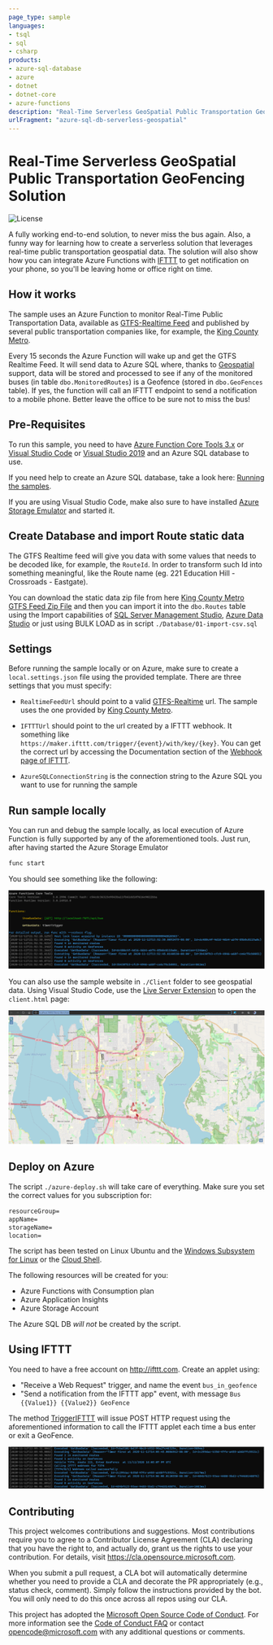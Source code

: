 ```yaml
---
page_type: sample
languages:
- tsql
- sql
- csharp
products:
- azure-sql-database
- azure
- dotnet
- dotnet-core
- azure-functions
description: "Real-Time Serverless GeoSpatial Public Transportation GeoFencing Solution"
urlFragment: "azure-sql-db-serverless-geospatial"
---
```


# Real-Time Serverless GeoSpatial Public Transportation GeoFencing Solution

<!-- 
Guidelines on README format: https://review.docs.microsoft.com/help/onboard/admin/samples/concepts/readme-template?branch=master

Guidance on onboarding samples to docs.microsoft.com/samples: https://review.docs.microsoft.com/help/onboard/admin/samples/process/onboarding?branch=master

Taxonomies for products and languages: https://review.docs.microsoft.com/new-hope/information-architecture/metadata/taxonomies?branch=master
-->

![License](https://img.shields.io/badge/license-MIT-green.svg)

A fully working end-to-end solution, to never miss the bus again. Also, a funny way for learning how to create a serverless solution that leverages real-time public transportation geospatial data. The solution will also show how you can integrate Azure Functions with [IFTTT](https://ifttt.com/home) to get notification on your phone, so you'll be leaving home or office right on time.

## How it works

The sample uses an Azure Function to monitor Real-Time Public Transportation Data, available as [GTFS-Realtime Feed](https://gtfs.org/reference/realtime/v2/) and published by several public transportation companies like, for example, the [King County Metro](https://kingcounty.gov/depts/transportation/metro/travel-options/bus/app-center/developer-resources.aspx).

Every 15 seconds the Azure Function will wake up and get the GTFS Realtime Feed. It will send data to Azure SQL where, thanks to [Geospatial](https://docs.microsoft.com/en-us/sql/relational-databases/spatial/spatial-data-sql-server) support, data will be stored and processed to see if any of the monitored buses (in table `dbo.MonitoredRoutes`) is a Geofence (stored in `dbo.GeoFences` table). If yes, the function will call an IFTTT endpoint to send a notification to a mobile phone. Better leave the office to be sure not to miss the bus!

## Pre-Requisites

To run this sample, you need to have [Azure Function Core Tools 3.x](https://docs.microsoft.com/en-us/azure/azure-functions/functions-run-local?tabs=windows%2Ccsharp%2Cbash) or [Visual Studio Code](https://code.visualstudio.com/) or [Visual Studio 2019](https://visualstudio.microsoft.com/vs/) and an Azure SQL database to use. 

If you need help to create an Azure SQL database, take a look here: [Running the samples](https://github.com/yorek/azure-sql-db-samples#running-the-samples). 

If you are using Visual Studio Code, make also sure to have installed [Azure Storage Emulator](https://docs.microsoft.com/en-us/azure/storage/common/storage-use-emulator) and started it.

## Create Database and import Route static data

The GTFS Realtime feed will give you data with some values that needs to be decoded like, for example, the `RouteId`. In order to transform such Id into something meaningful, like the Route name (eg. 221 Education Hill - Crossroads - Eastgate).

You can download the static data zip file from here [King County Metro GTFS Feed Zip File](https://kingcounty.gov/depts/transportation/metro/travel-options/bus/app-center/developer-resources.aspx) and then you can import it into the `dbo.Routes` table using the Import capabilities of [SQL Server Management Studio](https://docs.microsoft.com/en-us/sql/relational-databases/import-export/import-flat-file-wizard), [Azure Data Studio](https://docs.microsoft.com/en-us/sql/azure-data-studio/extensions/sql-server-import-extension) or just using BULK LOAD as in script `./Database/01-import-csv.sql`

## Settings

Before running the sample locally or on Azure, make sure to create a `local.settings.json` file using the provided template. There are three settings that you must specify:

- `RealtimeFeedUrl` should point to a valid [GTFS-Realtime](https://gtfs.org/reference/realtime/v2/#message-feedheader) url. The sample uses the one provided by [King County Metro](https://kingcounty.gov/depts/transportation/metro/travel-options/bus/app-center/developer-resources.aspx). 

- `IFTTTUrl` should point to the url created by a IFTTT webhook. It something like `https://maker.ifttt.com/trigger/{event}/with/key/{key}`. You can get the correct url by accessing the Documentation section of the [Webhook page of IFTTT](https://ifttt.com/maker_webhooks).

- `AzureSQLConnectionString` is the connection string to the Azure SQL you want to use for running the sample

## Run sample locally

You can run and debug the sample locally, as local execution of Azure Function is fully supported by any of the aforementioned tools. Just run, after having started the Azure Storage Emulator

```bash
func start
```

You should see something like the following:

![Processing GTFS Realtime Feed](./Documents/geo-ss-1.png)


You can also use the sample website in `./Client` folder to see geospatial data. Using Visual Studio Code, use the [Live Server Extension](https://marketplace.visualstudio.com/items?itemName=ritwickdey.LiveServer) to open the `client.html` page:

![Projecting Bus Data on a Map](./Documents/geo-ss-2.png)

## Deploy on Azure

The script `./azure-deploy.sh` will take care of everything. Make sure you set the correct values for you subscription for:

```
resourceGroup=
appName=
storageName=
location=
```

The script has been tested on Linux Ubuntu and the [Windows Subsystem for Linux](https://docs.microsoft.com/en-us/windows/wsl/) or the [Cloud Shell](https://shell.azure.com/).

The following resources will be created for you:

- Azure Functions with Consumption plan
- Azure Application Insights
- Azure Storage Account

The Azure SQL DB *will not* be created by the script.

## Using IFTTT

You need to have a free account on http://ifttt.com. Create an applet using:
- "Receive a Web Request" trigger, and name the event `bus_in_geofence`
- "Send a notification from the IFTTT app" event, with message `Bus {{Value1}} {{Value2}} GeoFence`

The method [TriggerIFTTT](https://github.com/Azure-Samples/azure-sql-db-serverless-geospatial/blob/main/BusDataManager.cs#L115) will issue POST HTTP request using the aforementioned information to call the IFTTT applet each time a bus enter or exit a GeoFence.

![Calling IFTTT](./Documents/geo-ss-3.png)

## Contributing

This project welcomes contributions and suggestions.  Most contributions require you to agree to a
Contributor License Agreement (CLA) declaring that you have the right to, and actually do, grant us
the rights to use your contribution. For details, visit https://cla.opensource.microsoft.com.

When you submit a pull request, a CLA bot will automatically determine whether you need to provide
a CLA and decorate the PR appropriately (e.g., status check, comment). Simply follow the instructions
provided by the bot. You will only need to do this once across all repos using our CLA.

This project has adopted the [Microsoft Open Source Code of Conduct](https://opensource.microsoft.com/codeofconduct/).
For more information see the [Code of Conduct FAQ](https://opensource.microsoft.com/codeofconduct/faq/) or
contact [opencode@microsoft.com](mailto:opencode@microsoft.com) with any additional questions or comments.
